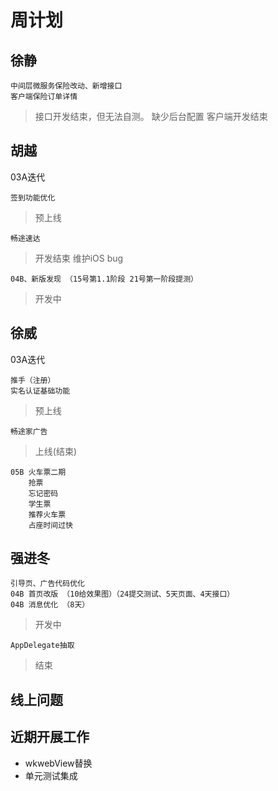 # 周计划

徐静
----

    中间层微服务保险改动、新增接口
    客户端保险订单详情
    
> 接口开发结束，但无法自测。 缺少后台配置
> 客户端开发结束


胡越  
----

03A迭代

    签到功能优化
    
> 预上线

    畅途速达

> 开发结束 维护iOS bug

    04B、新版发现 （15号第1.1阶段 21号第一阶段提测）

> 开发中

 
徐威
----

03A迭代

    推手（注册）
    实名认证基础功能 

> 预上线

    畅途家广告
    
> 上线(结束)

    05B 火车票二期
        抢票
        忘记密码
        学生票
        推荐火车票
        占座时间过快


强进冬
----

    引导页、广告代码优化
    04B 首页改版 （10给效果图）（24提交测试、5天页面、4天接口）
    04B 消息优化 （8天）

> 开发中

    AppDelegate抽取
    
> 结束


线上问题
-----



近期开展工作
----

* wkwebView替换
* 单元测试集成





















